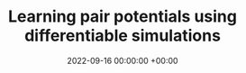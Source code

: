 ---
layout: post
title:  "Learning pair potentials using differentiable simulations"
date:   2022-09-16 00:00:00 +00:00
image:  images/2022-9-16-JCP2022.png
categories: research
authors: "Wujie Wang\u2020, <strong>Zhenghao Wu</strong>\u2020, Johannes Dietschreit, Rafael Gomez-Bombarelli*"
#subtitle: "CCD 2017"
venue: "Journal of Chemical Physics (Editor's Pick)"
arxiv: https://arxiv.org/abs/2209.07679
code: https://github.com/torchmd/mdgrad
---